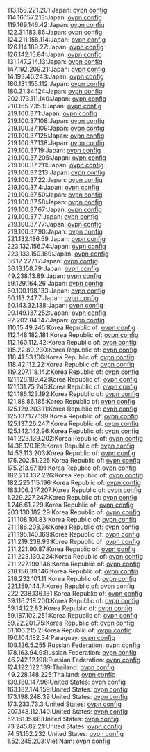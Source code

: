 113.158.221.201:Japan: [ovpn config](vpn/113_158_221_201.ovpn)  
114.16.157.213:Japan: [ovpn config](vpn/114_16_157_213.ovpn)  
119.169.146.42:Japan: [ovpn config](vpn/119_169_146_42.ovpn)  
122.31.183.86:Japan: [ovpn config](vpn/122_31_183_86.ovpn)  
124.211.158.114:Japan: [ovpn config](vpn/124_211_158_114.ovpn)  
126.114.189.27:Japan: [ovpn config](vpn/126_114_189_27.ovpn)  
126.142.15.84:Japan: [ovpn config](vpn/126_142_15_84.ovpn)  
131.147.214.13:Japan: [ovpn config](vpn/131_147_214_13.ovpn)  
147.192.209.21:Japan: [ovpn config](vpn/147_192_209_21.ovpn)  
14.193.46.243:Japan: [ovpn config](vpn/14_193_46_243.ovpn)  
180.131.155.112:Japan: [ovpn config](vpn/180_131_155_112.ovpn)  
180.31.34.124:Japan: [ovpn config](vpn/180_31_34_124.ovpn)  
202.173.111.140:Japan: [ovpn config](vpn/202_173_111_140.ovpn)  
210.165.235.1:Japan: [ovpn config](vpn/210_165_235_1.ovpn)  
219.100.37.1:Japan: [ovpn config](vpn/219_100_37_1.ovpn)  
219.100.37.108:Japan: [ovpn config](vpn/219_100_37_108.ovpn)  
219.100.37.109:Japan: [ovpn config](vpn/219_100_37_109.ovpn)  
219.100.37.125:Japan: [ovpn config](vpn/219_100_37_125.ovpn)  
219.100.37.138:Japan: [ovpn config](vpn/219_100_37_138.ovpn)  
219.100.37.19:Japan: [ovpn config](vpn/219_100_37_19.ovpn)  
219.100.37.205:Japan: [ovpn config](vpn/219_100_37_205.ovpn)  
219.100.37.211:Japan: [ovpn config](vpn/219_100_37_211.ovpn)  
219.100.37.213:Japan: [ovpn config](vpn/219_100_37_213.ovpn)  
219.100.37.22:Japan: [ovpn config](vpn/219_100_37_22.ovpn)  
219.100.37.4:Japan: [ovpn config](vpn/219_100_37_4.ovpn)  
219.100.37.50:Japan: [ovpn config](vpn/219_100_37_50.ovpn)  
219.100.37.58:Japan: [ovpn config](vpn/219_100_37_58.ovpn)  
219.100.37.67:Japan: [ovpn config](vpn/219_100_37_67.ovpn)  
219.100.37.7:Japan: [ovpn config](vpn/219_100_37_7.ovpn)  
219.100.37.77:Japan: [ovpn config](vpn/219_100_37_77.ovpn)  
219.100.37.90:Japan: [ovpn config](vpn/219_100_37_90.ovpn)  
221.132.186.59:Japan: [ovpn config](vpn/221_132_186_59.ovpn)  
223.132.156.74:Japan: [ovpn config](vpn/223_132_156_74.ovpn)  
223.133.150.189:Japan: [ovpn config](vpn/223_133_150_189.ovpn)  
36.12.227.17:Japan: [ovpn config](vpn/36_12_227_17.ovpn)  
36.13.158.79:Japan: [ovpn config](vpn/36_13_158_79.ovpn)  
49.238.13.89:Japan: [ovpn config](vpn/49_238_13_89.ovpn)  
59.129.164.26:Japan: [ovpn config](vpn/59_129_164_26.ovpn)  
60.100.198.133:Japan: [ovpn config](vpn/60_100_198_133.ovpn)  
60.113.247.7:Japan: [ovpn config](vpn/60_113_247_7.ovpn)  
60.143.32.138:Japan: [ovpn config](vpn/60_143_32_138.ovpn)  
90.149.137.252:Japan: [ovpn config](vpn/90_149_137_252.ovpn)  
92.202.84.147:Japan: [ovpn config](vpn/92_202_84_147.ovpn)  
110.15.49.245:Korea Republic of: [ovpn config](vpn/110_15_49_245.ovpn)  
112.148.182.181:Korea Republic of: [ovpn config](vpn/112_148_182_181.ovpn)  
112.160.112.42:Korea Republic of: [ovpn config](vpn/112_160_112_42.ovpn)  
115.22.89.230:Korea Republic of: [ovpn config](vpn/115_22_89_230.ovpn)  
118.41.53.106:Korea Republic of: [ovpn config](vpn/118_41_53_106.ovpn)  
118.42.112.22:Korea Republic of: [ovpn config](vpn/118_42_112_22.ovpn)  
119.207.118.142:Korea Republic of: [ovpn config](vpn/119_207_118_142.ovpn)  
121.128.189.42:Korea Republic of: [ovpn config](vpn/121_128_189_42.ovpn)  
121.131.75.245:Korea Republic of: [ovpn config](vpn/121_131_75_245.ovpn)  
121.186.123.192:Korea Republic of: [ovpn config](vpn/121_186_123_192.ovpn)  
121.88.86.185:Korea Republic of: [ovpn config](vpn/121_88_86_185.ovpn)  
125.129.203.11:Korea Republic of: [ovpn config](vpn/125_129_203_11.ovpn)  
125.137.177.199:Korea Republic of: [ovpn config](vpn/125_137_177_199.ovpn)  
125.137.26.247:Korea Republic of: [ovpn config](vpn/125_137_26_247.ovpn)  
125.142.142.96:Korea Republic of: [ovpn config](vpn/125_142_142_96.ovpn)  
141.223.139.202:Korea Republic of: [ovpn config](vpn/141_223_139_202.ovpn)  
14.38.170.162:Korea Republic of: [ovpn config](vpn/14_38_170_162.ovpn)  
14.53.113.203:Korea Republic of: [ovpn config](vpn/14_53_113_203.ovpn)  
175.202.51.225:Korea Republic of: [ovpn config](vpn/175_202_51_225.ovpn)  
175.213.67.191:Korea Republic of: [ovpn config](vpn/175_213_67_191.ovpn)  
182.214.132.226:Korea Republic of: [ovpn config](vpn/182_214_132_226.ovpn)  
182.225.115.196:Korea Republic of: [ovpn config](vpn/182_225_115_196.ovpn)  
183.106.217.207:Korea Republic of: [ovpn config](vpn/183_106_217_207.ovpn)  
1.229.227.247:Korea Republic of: [ovpn config](vpn/1_229_227_247.ovpn)  
1.246.61.229:Korea Republic of: [ovpn config](vpn/1_246_61_229.ovpn)  
203.130.182.29:Korea Republic of: [ovpn config](vpn/203_130_182_29.ovpn)  
211.108.101.83:Korea Republic of: [ovpn config](vpn/211_108_101_83.ovpn)  
211.186.203.36:Korea Republic of: [ovpn config](vpn/211_186_203_36.ovpn)  
211.195.140.169:Korea Republic of: [ovpn config](vpn/211_195_140_169.ovpn)  
211.219.238.93:Korea Republic of: [ovpn config](vpn/211_219_238_93.ovpn)  
211.221.90.87:Korea Republic of: [ovpn config](vpn/211_221_90_87.ovpn)  
211.223.130.224:Korea Republic of: [ovpn config](vpn/211_223_130_224.ovpn)  
211.227.190.146:Korea Republic of: [ovpn config](vpn/211_227_190_146.ovpn)  
218.156.39.146:Korea Republic of: [ovpn config](vpn/218_156_39_146.ovpn)  
218.232.101.11:Korea Republic of: [ovpn config](vpn/218_232_101_11.ovpn)  
221.159.144.7:Korea Republic of: [ovpn config](vpn/221_159_144_7.ovpn)  
222.238.136.181:Korea Republic of: [ovpn config](vpn/222_238_136_181.ovpn)  
39.116.218.200:Korea Republic of: [ovpn config](vpn/39_116_218_200.ovpn)  
59.14.122.82:Korea Republic of: [ovpn config](vpn/59_14_122_82.ovpn)  
59.187.102.251:Korea Republic of: [ovpn config](vpn/59_187_102_251.ovpn)  
59.22.201.75:Korea Republic of: [ovpn config](vpn/59_22_201_75.ovpn)  
61.106.215.2:Korea Republic of: [ovpn config](vpn/61_106_215_2.ovpn)  
190.104.182.34:Paraguay: [ovpn config](vpn/190_104_182_34.ovpn)  
109.126.5.255:Russian Federation: [ovpn config](vpn/109_126_5_255.ovpn)  
178.163.94.9:Russian Federation: [ovpn config](vpn/178_163_94_9.ovpn)  
46.242.12.198:Russian Federation: [ovpn config](vpn/46_242_12_198.ovpn)  
124.122.122.139:Thailand: [ovpn config](vpn/124_122_122_139.ovpn)  
49.228.148.225:Thailand: [ovpn config](vpn/49_228_148_225.ovpn)  
139.180.147.96:United States: [ovpn config](vpn/139_180_147_96.ovpn)  
163.182.174.159:United States: [ovpn config](vpn/163_182_174_159.ovpn)  
173.198.248.39:United States: [ovpn config](vpn/173_198_248_39.ovpn)  
173.233.73.3:United States: [ovpn config](vpn/173_233_73_3.ovpn)  
207.148.112.140:United States: [ovpn config](vpn/207_148_112_140.ovpn)  
52.161.15.68:United States: [ovpn config](vpn/52_161_15_68.ovpn)  
73.245.82.21:United States: [ovpn config](vpn/73_245_82_21.ovpn)  
74.51.152.232:United States: [ovpn config](vpn/74_51_152_232.ovpn)  
1.52.245.203:Viet Nam: [ovpn config](vpn/1_52_245_203.ovpn)  
